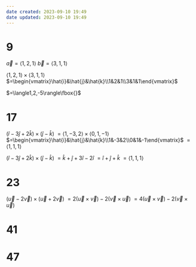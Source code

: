 ```yaml
---
date created: 2023-09-10 19:49
date updated: 2023-09-10 19:49
---
```


# 9

$\vec{a}=\langle1,2,1\rangle$
$\vec{b}=\langle3,1,1\rangle$

$\langle1,2,1\rangle\times\langle3,1,1\rangle$
$=\begin{vmatrix}\hat{i}&\hat{j}&\hat{k}\\1&2&1\\3&1&1\end{vmatrix}$

$=\langle1,2,-5\rangle\fbox{}$

# 17

$(\hat{i}-3\hat{j}+2\hat{k})\times(\hat{j}-\hat{k})$
$=\langle1,-3,2\rangle\times\langle0,1,-1\rangle$
$=\begin{vmatrix}\hat{i}&\hat{j}&\hat{k}\\1&-3&2\\0&1&-1\end{vmatrix}$
$=\langle1,1,1\rangle$

$(\hat{i}-3\hat{j}+2\hat{k})\times(\hat{j}-\hat{k})$
$=\hat{k}+\hat{j}+3\hat{i}-2\hat{i}$
$=\hat{i}+\hat{j}+\hat{k}$
$=\langle1,1,1\rangle$

# 23

$(\vec{u}-2\vec{v})\times(\vec{u}+2\vec{v})$
$=2(\vec{u}\times\vec{v})-2(\vec{v}\times\vec{u})$
$=4(\vec{u}\times\vec{v})-2(\vec{v}\times\vec{u})$

# 41

# 47
